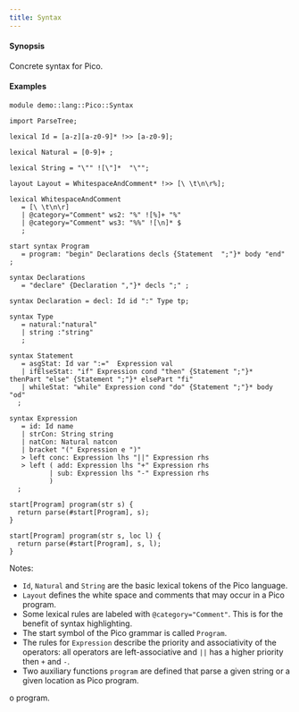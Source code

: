 ```yaml
---
title: Syntax
---
```


#### Synopsis

Concrete syntax for Pico.

#### Examples


```rascal 
module demo::lang::Pico::Syntax

import ParseTree;

lexical Id = [a-z][a-z0-9]* !>> [a-z0-9];

lexical Natural = [0-9]+ ;

lexical String = "\"" ![\"]*  "\"";

layout Layout = WhitespaceAndComment* !>> [\ \t\n\r%];

lexical WhitespaceAndComment 
   = [\ \t\n\r]
   | @category="Comment" ws2: "%" ![%]+ "%"
   | @category="Comment" ws3: "%%" ![\n]* $
   ;

start syntax Program 
   = program: "begin" Declarations decls {Statement  ";"}* body "end" ;

syntax Declarations 
   = "declare" {Declaration ","}* decls ";" ;  
 
syntax Declaration = decl: Id id ":" Type tp;

syntax Type 
   = natural:"natural" 
   | string :"string" 
   ;

syntax Statement 
   = asgStat: Id var ":="  Expression val 
   | ifElseStat: "if" Expression cond "then" {Statement ";"}*  thenPart "else" {Statement ";"}* elsePart "fi"
   | whileStat: "while" Expression cond "do" {Statement ";"}* body "od"
  ;  
     
syntax Expression 
   = id: Id name
   | strCon: String string
   | natCon: Natural natcon
   | bracket "(" Expression e ")"
   > left conc: Expression lhs "||" Expression rhs
   > left ( add: Expression lhs "+" Expression rhs
          | sub: Expression lhs "-" Expression rhs
          )
  ;

start[Program] program(str s) {
  return parse(#start[Program], s);
}

start[Program] program(str s, loc l) {
  return parse(#start[Program], s, l);
} 

```

                
Notes:

*  `Id`, `Natural` and `String` are the basic lexical tokens of the Pico language.
*  `Layout` defines the white space and comments that may occur in a Pico program.
*  Some lexical rules are labeled with `@category="Comment"`. This is for the benefit of syntax highlighting.
*  The start symbol of the Pico grammar is called `Program`.
*  The rules for `Expression` describe the priority and associativity of the operators: all operators are left-associative and `||` has a higher priority then `+` and `-`.
*  Two auxiliary functions `program` are defined that parse a given string or a given location as Pico program.


o program.



